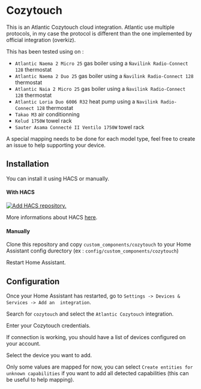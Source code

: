 # Cozytouch
This is an Atlantic Cozytouch cloud integration. Atlantic use multiple protocols, in my case the protocol is different than the one implemented by official integration (overkiz).

This has been tested using on : 
  - `Atlantic Naema 2 Micro 25` gas boiler using a `Ǹavilink Radio-Connect 128` thermostat
  - `Atlantic Naema 2 Duo 25` gas boiler using a `Ǹavilink Radio-Connect 128` thermostat
  - `Atlantic Naia 2 Micro 25` gas boiler using a `Ǹavilink Radio-Connect 128` thermostat
  - `Atlantic Loria Duo 6006 R32` heat pump using a `Navilink Radio-Connect 128` thermostat
  - `Takao M3` air conditionning
  - `Kelud 1750W` towel rack
  - `Sauter Asama Connecté II Ventilo 1750W` towel rack

A special mapping needs to be done for each model type, feel free to create an issue to help supporting your device.


## Installation

You can install it using HACS or manually.

#### With HACS

[![Add HACS repository.](https://my.home-assistant.io/badges/hacs_repository.svg)](https://my.home-assistant.io/redirect/hacs_repository/?owner=gduteil&repository=cozytouch&category=integration)

More informations about HACS [here](https://hacs.xyz/).

#### Manually

Clone this repository and copy `custom_components/cozytouch` to your Home Assistant config durectory (ex : `config/custom_components/cozytouch`)

Restart Home Assistant.

## Configuration

Once your Home Assistant has restarted, go to `Settings -> Devices & Services -> Add an  integration`.

Search for `cozytouch` and select the `Atlantic Cozytouch` integration.

Enter your Cozytouch credentials.

If connection is working, you should have a list of devices configured on your account.

Select the device you want to add.

Only some values are mapped for now, you can select `Create entities for unknown capabilities` if you want to add all detected capabilities (this can be useful to help mapping).

